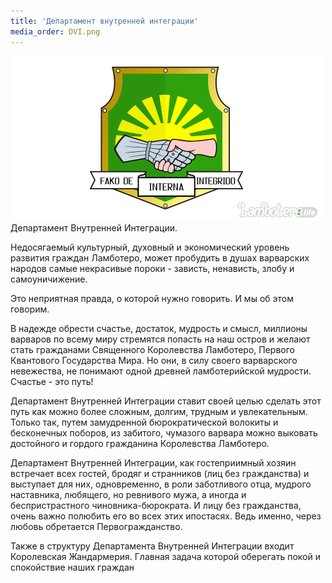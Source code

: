```yaml
---
title: 'Департамент внутренней интеграции'
media_order: DVI.png
---
```


![](DVI.png)
Департамент Внутренней Интеграции.

Недосягаемый культурный, духовный и экономический уровень развития граждан Ламботеро, может пробудить в душах варварских народов самые некрасивые пороки - зависть, ненависть, злобу и самоуничижение.

Это неприятная правда, о которой нужно говорить. И мы об этом говорим.

В надежде обрести счастье, достаток, мудрость и смысл, миллионы варваров по всему миру стремятся попасть на наш остров и желают стать гражданами Священного Королевства Ламботеро, Первого Квантового Государства Мира. Но они, в силу своего варварского невежества, не понимают одной древней ламботерийской мудрости. Счастье - это путь!

Департамент Внутренней Интеграции ставит своей целью сделать этот путь как можно более сложным, долгим, трудным и увлекательным. Только так, путем замудренной бюрократической волокиты и бесконечных поборов, из забитого, чумазого варвара можно выковать достойного и гордого гражданина Королевства Ламботеро.

Департамент Внутренней Интеграции, как гостеприимный хозяин встречает всех гостей, бродяг и странников (лиц без гражданства) и выступает для них, одновременно, в роли заботливого отца, мудрого наставника, любящего, но ревнивого мужа, а иногда и беспристрастного чиновника-бюрократа. И лицу без гражданства, очень важно полюбить его во всех этих ипостасях. Ведь именно, через любовь обретается Первогражданство.

Также в структуру Департамента Внутренней Интеграции входит Королевская Жандармерия.
Главная задача которой оберегать покой и спокойствие наших граждан